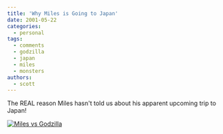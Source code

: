 ```yaml
---
title: 'Why Miles is Going to Japan'
date: 2001-05-22
categories:
  - personal
tags:
  - comments
  - godzilla
  - japan
  - miles
  - monsters
authors:
  - scott
---
```


The REAL reason Miles hasn't told us about his apparent upcoming trip to Japan!

[![Miles vs Godzilla](/images/3042307881_f71abec40a.jpg)](http://www.flickr.com/photos/spaceninja/3042307881/)

